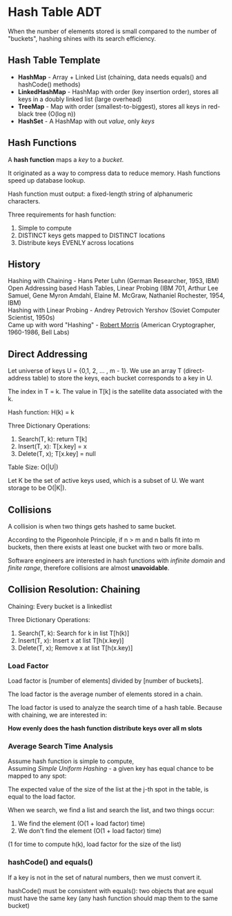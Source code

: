 # Hash Table ADT

When the number of elements stored is small compared to the number of "buckets", hashing shines with its search efficiency.
## Hash Table Template

* **HashMap** - Array + Linked List (chaining, data needs equals() and hashCode() methods)
* **LinkedHashMap** - HashMap with order (key insertion order), stores all keys in a doubly linked list (large overhead)
* **TreeMap** - Map with order (smallest-to-biggest), stores all keys in red-black tree (O(log n))
* **HashSet** - A HashMap with out *value*, only *keys*

## Hash Functions

A **hash function** maps a *key* to a *bucket*. 

It originated as a way to compress data to reduce memory. Hash functions speed up database lookup.

Hash function must output: a fixed-length string of alphanumeric characters.

Three requirements for hash function: <br>
1. Simple to compute
2. DISTINCT keys gets mapped to DISTINCT locations
3. Distribute keys EVENLY across locations

## History

Hashing with Chaining - Hans Peter Luhn (German Researcher, 1953, IBM) <br>
Open Addressing based Hash Tables, Linear Probing (IBM 701, Arthur Lee Samuel, Gene Myron Amdahl, Elaine M. McGraw, Nathaniel Rochester, 1954, IBM) <br>
Hashing with Linear Probing - Andrey Petrovich Yershov (Soviet Computer Scientist, 1950s) <br>
Came up with word "Hashing" - [Robert Morris](https://www.nytimes.com/2011/06/30/technology/30morris.html) (American Cryptographer, 1960-1986, Bell Labs) <br>

## Direct Addressing

Let universe of keys U = {0,1, 2, ... , m - 1}. We use an array T (direct-address table) to store the keys, each bucket corresponds to a key in U.

The index in T = k. The value in T[k] is the satellite data associated with the k.

Hash function: H(k) = k

Three Dictionary Operations: <br>
1. Search(T, k): return T[k] <br>
2. Insert(T, x): T[x.key] = x <br>
3. Delete(T, x); T[x.key] = null <br>

Table Size: O(|U|)

Let K be the set of active keys used, which is a subset of U. We want storage to be O(|K|).

## Collisions

A collision is when two things gets hashed to same bucket.

According to the Pigeonhole Principle, if n > m and n balls fit into m buckets, then there exists at least one bucket with two or more balls.

Software engineers are interested in hash functions with *infinite domain* and *finite range*, therefore collisions are almost **unavoidable**.

## Collision Resolution: Chaining

Chaining: Every bucket is a linkedlist

Three Dictionary Operations: <br>
1. Search(T, k): Search for k in list T[h(k)] <br>
2. Insert(T, x): Insert x at list T[h(x.key)] <br>
3. Delete(T, x); Remove x at list T[h(x.key)] <br>

### Load Factor

Load factor is [number of elements] divided by [number of buckets].

The load factor is the average number of elements stored in a chain. 

The load factor is used to analyze the search time of a hash table. Because with chaining, we are interested in:

**How evenly does the hash function distribute keys over all m slots**

### Average Search Time Analysis

Assume hash function is simple to compute, <br>
Assuming *Simple Uniform Hashing* - a given key has equal chance to be mapped to any spot:

The expected value of the size of the list at the j-th spot in the table, is equal to the load factor.

When we search, we find a list and search the list, and two things occur: <br>
1. We find the element (O(1 + load factor) time)
2. We don't find the element (O(1 + load factor) time)

(1 for time to compute h(k), load factor for the size of the list)

### hashCode() and equals()

If a key is not in the set of natural numbers, then we must convert it.

hashCode() must be consistent with equals(): two objects that are equal must have the same key (any hash function should map them to the same bucket)

















